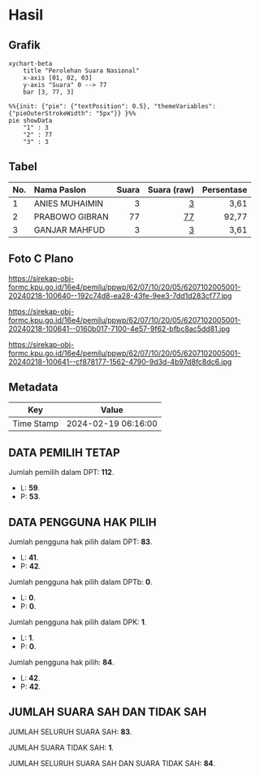 # Hasil

## Grafik

```mermaid
xychart-beta
    title "Perolehan Suara Nasional"
    x-axis [01, 02, 03]
    y-axis "Suara" 0 --> 77
    bar [3, 77, 3]
```

```mermaid
%%{init: {"pie": {"textPosition": 0.5}, "themeVariables": {"pieOuterStrokeWidth": "5px"}} }%%
pie showData
    "1" : 3
    "2" : 77
    "3" : 3
```

## Tabel

| No. | Nama Paslon    | Suara | Suara (raw) | Persentase |
|:--- |:-------------- | -----:| -----------:| ----------:|
| 1   | ANIES MUHAIMIN | 3     | [3][p-1]    | 3,61       |
| 2   | PRABOWO GIBRAN | 77    | [77][p-2]   | 92,77      |
| 3   | GANJAR MAHFUD  | 3     | [3][p-3]    | 3,61       |


[p-1]: https://github.com/gigit-pemilu/pemilu-2024/blob/main/pilpres/hitung-suara/sub/62-kalimantan-tengah/sub/07-seruyan/sub/10-suling-tambun/sub/2005-tumbang-salau/sub/001-tps/sub/paslon-1.txt
[p-2]: https://github.com/gigit-pemilu/pemilu-2024/blob/main/pilpres/hitung-suara/sub/62-kalimantan-tengah/sub/07-seruyan/sub/10-suling-tambun/sub/2005-tumbang-salau/sub/001-tps/sub/paslon-2.txt
[p-3]: https://github.com/gigit-pemilu/pemilu-2024/blob/main/pilpres/hitung-suara/sub/62-kalimantan-tengah/sub/07-seruyan/sub/10-suling-tambun/sub/2005-tumbang-salau/sub/001-tps/sub/paslon-3.txt

## Foto C Plano

https://sirekap-obj-formc.kpu.go.id/16e4/pemilu/ppwp/62/07/10/20/05/6207102005001-20240218-100640--192c74d8-ea28-43fe-9ee3-7dd1d283cf77.jpg

https://sirekap-obj-formc.kpu.go.id/16e4/pemilu/ppwp/62/07/10/20/05/6207102005001-20240218-100641--0160b017-7100-4e57-9f62-bfbc8ac5dd81.jpg

https://sirekap-obj-formc.kpu.go.id/16e4/pemilu/ppwp/62/07/10/20/05/6207102005001-20240218-100641--cf878177-1562-4790-9d3d-4b97d8fc8dc6.jpg


## Metadata

| Key        | Value               |
| ---------- | ------------------- |
| Time Stamp | 2024-02-19 06:16:00 |


## DATA PEMILIH TETAP

Jumlah pemilih dalam DPT: **112**.
 * L: **59**.
 * P: **53**.

## DATA PENGGUNA HAK PILIH

Jumlah pengguna hak pilih dalam DPT: **83**.
 * L: **41**.
 * P: **42**.

Jumlah pengguna hak pilih dalam DPTb: **0**.
 * L: **0**.
 * P: **0**.

Jumlah pengguna hak pilih dalam DPK: **1**.
 * L: **1**.
 * P: **0**.

Jumlah pengguna hak pilih: **84**.
 * L: **42**.
 * P: **42**.

## JUMLAH SUARA SAH DAN TIDAK SAH

JUMLAH SELURUH SUARA SAH: **83**.

JUMLAH SUARA TIDAK SAH: **1**.

JUMLAH SELURUH SUARA SAH DAN SUARA TIDAK SAH: **84**.


